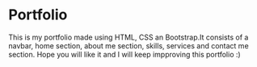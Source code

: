 # Portfolio
This is my portfolio made using HTML, CSS an Bootstrap.It consists of a navbar, home section, about me section, skills, services and contact me section.
Hope you will like it and I will keep impproving this portfolio :)
